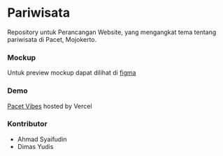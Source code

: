 # Pariwisata

Repository untuk Perancangan Website, yang mengangkat tema tentang pariwisata di Pacet, Mojokerto.

### Mockup

Untuk preview mockup dapat dilihat di [figma](https://www.figma.com/file/D8smhdogCNnbfcO7s18Fmg/Parawisata)

### Demo

[Pacet Vibes](https://pacet-vibes.vercel.app/) hosted by Vercel

### Kontributor
- Ahmad Syaifudin
- Dimas Yudis
